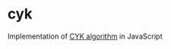 # cyk

Implementation of [CYK algorithm](https://en.wikipedia.org/wiki/CYK_algorithm) in JavaScript
